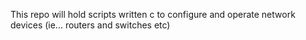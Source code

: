 This repo will hold scripts written c to configure and operate network devices (ie... routers and switches etc)
